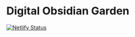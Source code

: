 # Digital Obsidian Garden

[![Netlify Status](https://api.netlify.com/api/v1/badges/0a4ecb14-2db1-4ff8-9cb8-586fbc56b88d/deploy-status)](https://app.netlify.com/sites/illustrious-vacherin-5cb7d8/deploys)
